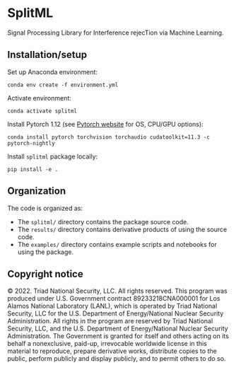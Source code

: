 # SplitML

Signal Processing Library for Interference rejecTion via Machine Learning.

## Installation/setup

Set up Anaconda environment:
```
conda env create -f environment.yml
```

Activate environment:
```
conda activate splitml
```

Install Pytorch 1.12 (see [Pytorch website](https://pytorch.org/get-started/locally/) for OS, CPU/GPU options):
```
conda install pytorch torchvision torchaudio cudatoolkit=11.3 -c pytorch-nightly
```

Install `splitml` package locally:
```
pip install -e .
```

## Organization
The code is organized as:

* The `splitml/` directory contains the package source code.
* The `results/` directory contains derivative products of using the source code.
* The `examples/` directory contains example scripts and notebooks for using the package.

## Copyright notice

© 2022. Triad National Security, LLC. All rights reserved.
This program was produced under U.S. Government contract 89233218CNA000001 for Los Alamos National Laboratory (LANL), which is operated by Triad National Security, LLC for the U.S. Department of Energy/National Nuclear Security Administration. All rights in the program are reserved by Triad National Security, LLC, and the U.S. Department of Energy/National Nuclear Security Administration. The Government is granted for itself and others acting on its behalf a nonexclusive, paid-up, irrevocable worldwide license in this material to reproduce, prepare derivative works, distribute copies to the public, perform publicly and display publicly, and to permit others to do so.
